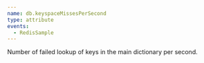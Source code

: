```yaml
---
name: db.keyspaceMissesPerSecond
type: attribute
events:
  - RedisSample
---
```


Number of failed lookup of keys in the main dictionary per second.